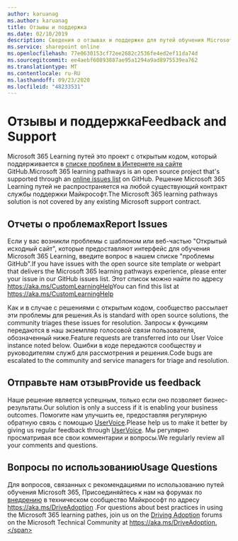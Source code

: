 ```yaml
---
author: karuanag
ms.author: karuanag
title: Отзывы и поддержка
ms.date: 02/10/2019
description: Сведения о отзывах и поддержке для путей обучения Microsoft 365
ms.service: sharepoint online
ms.openlocfilehash: 77e0630153cf72ee2682c2536fe4ed2ef11da74d
ms.sourcegitcommit: ee4aebf60893887ae95a1294a9ad8975539ea762
ms.translationtype: MT
ms.contentlocale: ru-RU
ms.lasthandoff: 09/23/2020
ms.locfileid: "48233531"
---
```

# <a name="feedback-and-support"></a><span data-ttu-id="e3394-103">Отзывы и поддержка</span><span class="sxs-lookup"><span data-stu-id="e3394-103">Feedback and Support</span></span>

<span data-ttu-id="e3394-104">Microsoft 365 Learning путей это проект с открытым кодом, который поддерживается в [списке проблем в Интернете на сайте](https://aka.ms/CustomLearningHelp) GitHub.</span><span class="sxs-lookup"><span data-stu-id="e3394-104">Microsoft 365 learning pathways is an open source project that's supported through an [online issues list](https://aka.ms/CustomLearningHelp) on GitHub.</span></span> <span data-ttu-id="e3394-105">Решение Microsoft 365 Learning путей не распространяется на любой существующий контракт службы поддержки Майкрософт.</span><span class="sxs-lookup"><span data-stu-id="e3394-105">The Microsoft 365 learning pathways solution is not covered by any existing Microsoft support contract.</span></span>  

## <a name="report-issues"></a><span data-ttu-id="e3394-106">Отчеты о проблемах</span><span class="sxs-lookup"><span data-stu-id="e3394-106">Report Issues</span></span>

<span data-ttu-id="e3394-107">Если у вас возникли проблемы с шаблоном или веб-частью "Открытый исходный сайт", которые предоставляют интерфейс для обучения Microsoft 365 Learning, введите вопрос в нашем списке "проблемы GitHub".</span><span class="sxs-lookup"><span data-stu-id="e3394-107">If you have issues with the open source site template or webpart that delivers the Microsoft 365 learning pathways experience, please enter your issue in our GitHub issues list.</span></span>  <span data-ttu-id="e3394-108">Этот список можно найти по адресу https://aka.ms/CustomLearningHelp</span><span class="sxs-lookup"><span data-stu-id="e3394-108">You can find this list at https://aka.ms/CustomLearningHelp</span></span>  

<span data-ttu-id="e3394-109">Как и в случае с решениями с открытым кодом, сообщество рассылает эти проблемы для решения.</span><span class="sxs-lookup"><span data-stu-id="e3394-109">As is standard with open source solutions, the community triages these issues for resolution.</span></span> <span data-ttu-id="e3394-110">Запросы к функциям передаются в наш экземпляр голосовой связи пользователя, обозначенный ниже.</span><span class="sxs-lookup"><span data-stu-id="e3394-110">Feature requests are transferred into our User Voice instance noted below.</span></span> <span data-ttu-id="e3394-111">Ошибки в коде передаются сообществу и руководителям служб для рассмотрения и решения.</span><span class="sxs-lookup"><span data-stu-id="e3394-111">Code bugs are escalated to the community and service managers for triage and resolution.</span></span>  

## <a name="provide-us-feedback"></a><span data-ttu-id="e3394-112">Отправьте нам отзыв</span><span class="sxs-lookup"><span data-stu-id="e3394-112">Provide us feedback</span></span>

<span data-ttu-id="e3394-113">Наше решение является успешным, только если оно позволяет бизнес-результаты.</span><span class="sxs-lookup"><span data-stu-id="e3394-113">Our solution is only a success if it is enabling your business outcomes.</span></span>  <span data-ttu-id="e3394-114">Помогите нам улучшить ее, предоставляя регулярную обратную связь с помощью  [UserVoice](https://go.microsoft.com/fwlink/?linkid=2109552).</span><span class="sxs-lookup"><span data-stu-id="e3394-114">Please help us to make it better by giving us regular feedback through  [UserVoice](https://go.microsoft.com/fwlink/?linkid=2109552).</span></span>  <span data-ttu-id="e3394-115">Мы регулярно просматривая все свои комментарии и вопросы.</span><span class="sxs-lookup"><span data-stu-id="e3394-115">We regularly review all your comments and questions.</span></span> 

## <a name="usage-questions"></a><span data-ttu-id="e3394-116">Вопросы по использованию</span><span class="sxs-lookup"><span data-stu-id="e3394-116">Usage Questions</span></span>

<span data-ttu-id="e3394-117">Для вопросов, связанных с рекомендациями по использованию путей обучения Microsoft 365, Присоединяйтесь к нам на форумах по [внедрению](https://aka.ms/DriveAdoption) в техническом сообщество Майкрософт по адресу https://aka.ms/DriveAdoption .</span><span class="sxs-lookup"><span data-stu-id="e3394-117">For questions about best practices in using the Microsoft 365 learning pathes, join us on the [Driving Adoption](https://aka.ms/DriveAdoption) forums on the Microsoft Technical Community at https://aka.ms/DriveAdoption.</span></span> 

